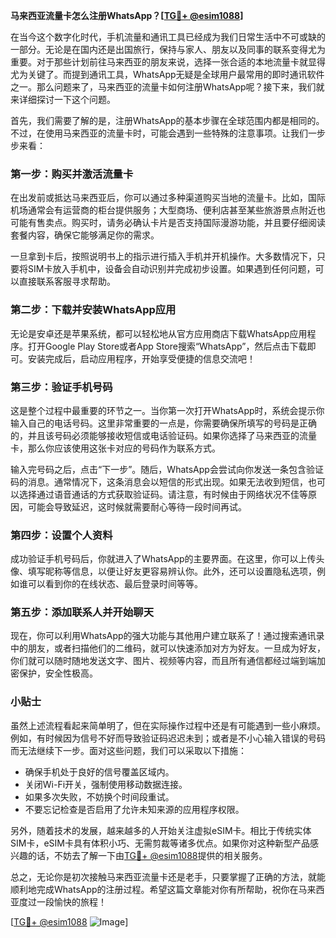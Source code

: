 **马来西亚流量卡怎么注册WhatsApp？[[TG💪+ @esim1088](https://t.me/s/esim1088)]**

在当今这个数字化时代，手机流量和通讯工具已经成为我们日常生活中不可或缺的一部分。无论是在国内还是出国旅行，保持与家人、朋友以及同事的联系变得尤为重要。对于那些计划前往马来西亚的朋友来说，选择一张合适的本地流量卡就显得尤为关键了。而提到通讯工具，WhatsApp无疑是全球用户最常用的即时通讯软件之一。那么问题来了，马来西亚的流量卡如何注册WhatsApp呢？接下来，我们就来详细探讨一下这个问题。

首先，我们需要了解的是，注册WhatsApp的基本步骤在全球范围内都是相同的。不过，在使用马来西亚的流量卡时，可能会遇到一些特殊的注意事项。让我们一步步来看：

### 第一步：购买并激活流量卡

在出发前或抵达马来西亚后，你可以通过多种渠道购买当地的流量卡。比如，国际机场通常会有运营商的柜台提供服务；大型商场、便利店甚至某些旅游景点附近也可能有售卖点。购买时，请务必确认卡片是否支持国际漫游功能，并且要仔细阅读套餐内容，确保它能够满足你的需求。

一旦拿到卡后，按照说明书上的指示进行插入手机并开机操作。大多数情况下，只要将SIM卡放入手机中，设备会自动识别并完成初步设置。如果遇到任何问题，可以直接联系客服寻求帮助。

### 第二步：下载并安装WhatsApp应用

无论是安卓还是苹果系统，都可以轻松地从官方应用商店下载WhatsApp应用程序。打开Google Play Store或者App Store搜索“WhatsApp”，然后点击下载即可。安装完成后，启动应用程序，开始享受便捷的信息交流吧！

### 第三步：验证手机号码

这是整个过程中最重要的环节之一。当你第一次打开WhatsApp时，系统会提示你输入自己的电话号码。这里非常重要的一点是，你需要确保所填写的号码是正确的，并且该号码必须能够接收短信或电话验证码。如果你选择了马来西亚的流量卡，那么你应该使用这张卡对应的号码作为联系方式。

输入完号码之后，点击“下一步”。随后，WhatsApp会尝试向你发送一条包含验证码的消息。通常情况下，这条消息会以短信的形式出现。如果无法收到短信，也可以选择通过语音通话的方式获取验证码。请注意，有时候由于网络状况不佳等原因，可能会导致延迟，这时候就需要耐心等待一段时间再试。

### 第四步：设置个人资料

成功验证手机号码后，你就进入了WhatsApp的主要界面。在这里，你可以上传头像、填写昵称等信息，以便让好友更容易辨认你。此外，还可以设置隐私选项，例如谁可以看到你的在线状态、最后登录时间等等。

### 第五步：添加联系人并开始聊天

现在，你可以利用WhatsApp的强大功能与其他用户建立联系了！通过搜索通讯录中的朋友，或者扫描他们的二维码，就可以快速添加对方为好友。一旦成为好友，你们就可以随时随地发送文字、图片、视频等内容，而且所有通信都经过端到端加密保护，安全性极高。

### 小贴士

虽然上述流程看起来简单明了，但在实际操作过程中还是有可能遇到一些小麻烦。例如，有时候因为信号不好而导致验证码迟迟未到；或者是不小心输入错误的号码而无法继续下一步。面对这些问题，我们可以采取以下措施：

- 确保手机处于良好的信号覆盖区域内。
- 关闭Wi-Fi开关，强制使用移动数据连接。
- 如果多次失败，不妨换个时间段重试。
- 不要忘记检查是否启用了允许未知来源的应用程序权限。

另外，随着技术的发展，越来越多的人开始关注虚拟eSIM卡。相比于传统实体SIM卡，eSIM卡具有体积小巧、无需剪裁等诸多优点。如果你对这种新型产品感兴趣的话，不妨去了解一下由[TG💪+ @esim1088](https://t.me/s/esim1088)提供的相关服务。

总之，无论你是初次接触马来西亚流量卡还是老手，只要掌握了正确的方法，就能顺利地完成WhatsApp的注册过程。希望这篇文章能对你有所帮助，祝你在马来西亚度过一段愉快的旅程！

[[TG💪+ @esim1088](https://t.me/s/esim1088) ![Image](https://i.postimg.cc/4NQfJmqS/Snipaste-2025-05-13-00-14-12.png)]